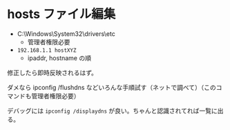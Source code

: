 # hosts ファイル編集
- C:\Windows\System32\drivers\etc
    - 管理者権限必要
- `192.168.1.1 hostXYZ`
    - ipaddr, hostname の順

修正したら即時反映されるはず。

ダメなら ipconfig /flushdns などいろんな手順試す（ネットで調べて）（このコマンドも管理者権限必要）

デバッグには `ipconfig /displaydns` が良い。ちゃんと認識されてれば一覧に出る。
